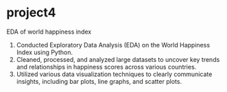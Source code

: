 # project4
EDA of world happiness index

1. Conducted Exploratory Data Analysis (EDA) on the World Happiness Index using Python.
2. Cleaned, processed, and analyzed large datasets to uncover key trends and relationships in happiness scores across various countries.
3. Utilized various data visualization techniques to clearly communicate insights, including bar plots, line graphs, and scatter plots.
